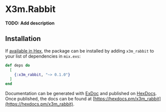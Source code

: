 # X3m.Rabbit

**TODO: Add description**

## Installation

If [available in Hex](https://hex.pm/docs/publish), the package can be installed
by adding `x3m_rabbit` to your list of dependencies in `mix.exs`:

```elixir
def deps do
  [
    {:x3m_rabbit, "~> 0.1.0"}
  ]
end
```

Documentation can be generated with [ExDoc](https://github.com/elixir-lang/ex_doc)
and published on [HexDocs](https://hexdocs.pm). Once published, the docs can
be found at [https://hexdocs.pm/x3m_rabbit](https://hexdocs.pm/x3m_rabbit).

